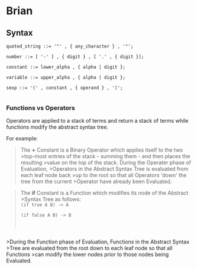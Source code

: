 # Brian

## Syntax

<code>quoted_string ::= '"' , { any_character } , '"';  
number ::= [ '-' ] , { digit } , [ '.' , { digit }];  
constant ::= lower_alpha , { alpha | digit };  
variable ::= upper_alpha , { alpha | digit };  
sexp ::= '(' , constant , { operand } , ')';  
</code>  

### Functions vs Operators

Operators are applied to a stack of terms and return a stack of terms while functions modify the abstract syntax tree.

For example:  

>The <b>+</b> Constant is a Binary Operator which applies itself to the two >top-most entries of the stack - summing them - and then places the resulting >value on the top of the stack. During the Operater phase of Evaluation, >Operators in the Abstract Syntax Tree is evaluated from each leaf node back >up to the root so that all Operators 'down' the tree from the current >Operator have already been Evaluated.

>The <b>if</b> Constant is a Function which modifies its node of the Abstract >Syntax Tree as follows:  
<code>(if true A B) -> A  
(if false A B) -> B  
</code>
>During the Function phase of Evaluation, Functions in the Abstract Syntax >Tree are evaluated from the root down to each leaf node so that all Functions >can modify the lower nodes prior to those nodes being Evaluated. 